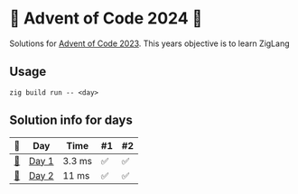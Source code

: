 # 🎄 Advent of Code 2024 🎄
Solutions for [Advent of Code 2023](https://adventofcode.com/2024). This years objective is to learn ZigLang
## Usage
```zig build run -- <day>```
## Solution info for days
| 🎄 | Day | Time | #1 | #2 |
| --- | --- | --- | --- | --- |
| [👼](https://adventofcode.com/2024/day/1) | [Day 1](./src/aoc1.zig) | 3.3 ms | ✅ | ✅ |
| [🎅](https://adventofcode.com/2024/day/2) | [Day 2](./src/aoc2.zig) | 11 ms | ✅ | ✅ |